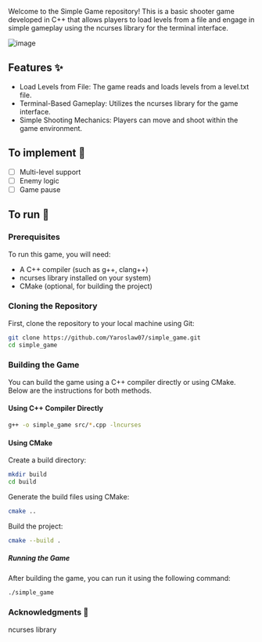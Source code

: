 Welcome to the Simple Game repository! This is a basic shooter game developed in C++ that allows players to load levels from a file and engage in simple gameplay using the ncurses library for the terminal interface.

![image](https://github.com/user-attachments/assets/43f6a8bf-d234-4c2e-9748-aab7da4499a6)

## Features ✨
- Load Levels from File: The game reads and loads levels from a level.txt file.
- Terminal-Based Gameplay: Utilizes the ncurses library for the game interface.
- Simple Shooting Mechanics: Players can move and shoot within the game environment.

## To implement 📌
- [ ] Multi-level support
- [ ] Enemy logic
- [ ] Game pause

## To run 🚀
### Prerequisites
To run this game, you will need:

- A C++ compiler (such as g++, clang++) 
- ncurses library installed on your system)
- CMake (optional, for building the project)

### Cloning the Repository
First, clone the repository to your local machine using Git:

```sh
git clone https://github.com/Yaroslaw07/simple_game.git
cd simple_game
```
### Building the Game
You can build the game using a C++ compiler directly or using CMake. Below are the instructions for both methods.

#### Using C++ Compiler Directly
```sh
g++ -o simple_game src/*.cpp -lncurses
```
#### Using CMake

Create a build directory:

```sh
mkdir build
cd build
```

Generate the build files using CMake:

```sh
cmake ..
```
Build the project:

```sh
cmake --build .
```

##### Running the Game

After building the game, you can run it using the following command:

```sh
./simple_game
```

### Acknowledgments 🙏
ncurses library

